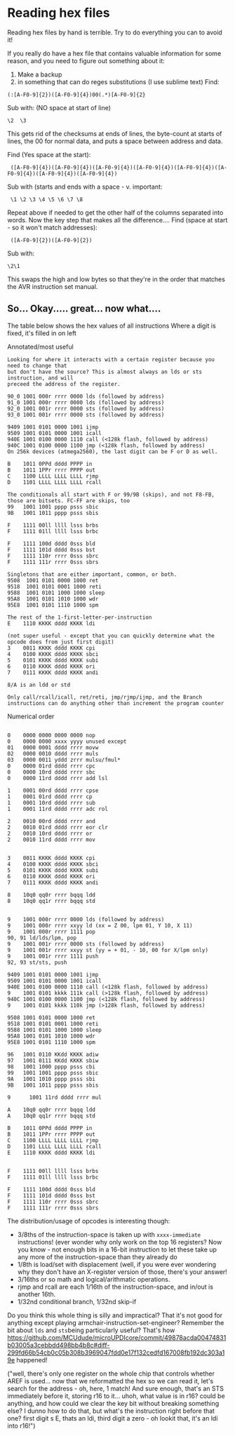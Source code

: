 # Reading hex files
Reading hex files by hand is terrible. Try to do everything you can to avoid it! 

If you really do have a hex file that contains valuable information for some reason, and you need to figure out something about it:
1. Make a backup
2. in something that can do reges substitutions (I use sublime text)
Find:
```
(:[A-F0-9]{2})([A-F0-9]{4})00(.*)[A-F0-9]{2}
```
Sub with: (NO space at start of line)
```
\2  \3
```
This gets rid of the checksums at ends of lines, the byte-count at starts of lines, the 00 for normal data, and puts a space between address and data.


Find (Yes space at the start):
```
 ([A-F0-9]{4})([A-F0-9]{4})([A-F0-9]{4})([A-F0-9]{4})([A-F0-9]{4})([A-F0-9]{4})([A-F0-9]{4})([A-F0-9]{4})
```
Sub with (starts and ends with a space - v. important:
```
 \1 \2 \3 \4 \5 \6 \7 \8 
```
Repeat above if needed to get the other half of the columns separated into words. Now the key step that makes all the difference....
Find (space at start - so it won't match addresses):
```
 ([A-F0-9]{2})([A-F0-9]{2})
```
Sub with:
```
\2\1
```
This swaps the high and low bytes so that they're in the order that matches the AVR instruction set manual. 

## So... Okay..... great... now what....

The table below shows the hex values of all instructions
Where a digit is fixed, it's filled in on left

Annotated/most useful

```
Looking for where it interacts with a certain register because you need to change that
but don't have the source? This is almost always an lds or sts instruction, and will
preceed the address of the register.

90_0 1001 000r rrrr 0000 lds (followed by address)
91_0 1001 000r rrrr 0000 lds (followed by address)
92_0 1001 001r rrrr 0000 sts (followed by address)
93_0 1001 001r rrrr 0000 sts (followed by address)

9409 1001 0101 0000 1001 ijmp
9509 1001 0101 0000 1001 icall 
940E 1001 0100 0000 1110 call (<128k flash, followed by address)
940C 1001 0100 0000 1100 jmp (<128k flash, followed by address)
On 256k devices (atmega2560), the last digit can be F or D as well. 

B    1011 0PPd dddd PPPP in
B    1011 1PPr rrrr PPPP out
C    1100 LLLL LLLL LLLL rjmp
D    1101 LLLL LLLL LLLL rcall

The conditionals all start with F or 99/9B (skips), and not F8-FB, those are bitsets. FC-FF are skips, too
99   1001 1001 pppp psss sbic
9B   1001 1011 pppp psss sbis

F    1111 00ll llll lsss brbs
F    1111 01ll llll lsss brbc

F    1111 100d dddd 0sss bld
F    1111 101d dddd 0sss bst
F    1111 110r rrrr 0sss sbrc
F    1111 111r rrrr 0sss sbrs

Singletons that are either important, common, or both.
9508  1001 0101 0000 1000 ret
9518  1001 0101 0001 1000 reti
9588  1001 0101 1000 1000 sleep
95A8  1001 0101 1010 1000 wdr
95E8  1001 0101 1110 1000 spm
 
The rest of the 1-first-letter-per-instruction
E    1110 KKKK dddd KKKK ldi

(not super useful - except that you can quickly determine what the opcode does from just first digit)
3    0011 KKKK dddd KKKK cpi
4    0100 KKKK dddd KKKK sbci
5    0101 KKKK dddd KKKK subi
6    0110 KKKK dddd KKKK ori
7    0111 KKKK dddd KKKK andi

8/A is an ldd or std

Only call/rcall/icall, ret/reti, jmp/rjmp/ijmp, and the Branch instructions can do anything other than increment the program counter 
```

Numerical order
```

0    0000 0000 0000 0000 nop
0    0000 0000 xxxx yyyy unused except
01   0000 0001 dddd rrrr movw
02   0000 0010 dddd rrrr muls
03   0000 0011 yddd zrrr mulsu/fmul*
0    0000 01rd dddd rrrr cpc
0    0000 10rd dddd rrrr sbc
0    0000 11rd dddd rrrr add lsl

1    0001 00rd dddd rrrr cpse
1    0001 01rd dddd rrrr cp
1    0001 10rd dddd rrrr sub
1    0001 11rd dddd rrrr adc rol

2    0010 00rd dddd rrrr and
2    0010 01rd dddd rrrr eor clr
2    0010 10rd dddd rrrr or
2    0010 11rd dddd rrrr mov


3    0011 KKKK dddd KKKK cpi
4    0100 KKKK dddd KKKK sbci
5    0101 KKKK dddd KKKK subi
6    0110 KKKK dddd KKKK ori
7    0111 KKKK dddd KKKK andi

8    10q0 qq0r rrrr bqqq ldd
8    10q0 qq1r rrrr bqqq std


9    1001 000r rrrr 0000 lds (followed by address)
9    1001 000r rrrr xxyy ld (xx = Z 00, lpm 01, Y 10, X 11)
9    1001 000r rrrr 1111 pop
90, 91 ld/lds/lpm, pop
9    1001 001r rrrr 0000 sts (followed by address)
9    1001 001r rrrr xxyy st (yy = + 01, - 10, 00 for X/lpm only)
9    1001 001r rrrr 1111 push
92, 93 st/sts, push

9409 1001 0101 0000 1001 ijmp
9509 1001 0101 0000 1001 icall 
940E 1001 0100 0000 1110 call (<128k flash, followed by address)
9    1001 0101 kkkk 111k call (>128k flash, followed by address)
940C 1001 0100 0000 1100 jmp (<128k flash, followed by address)
9    1001 0101 kkkk 110k jmp (>128k flash, followed by address)

9508 1001 0101 0000 1000 ret
9518 1001 0101 0001 1000 reti
9588 1001 0101 1000 1000 sleep
95A8 1001 0101 1010 1000 wdr
95E8 1001 0101 1110 1000 spm

96   1001 0110 KKdd KKKK adiw
97   1001 0111 KKdd KKKK sbiw
98   1001 1000 pppp psss cbi
99   1001 1001 pppp psss sbic
9A   1001 1010 pppp psss sbi
9B   1001 1011 pppp psss sbis

9	   1001 11rd dddd rrrr mul

A    10q0 qq0r rrrr bqqq ldd
A    10q0 qq1r rrrr bqqq std

B    1011 0PPd dddd PPPP in
B    1011 1PPr rrrr PPPP out
C    1100 LLLL LLLL LLLL rjmp
D    1101 LLLL LLLL LLLL rcall
E    1110 KKKK dddd KKKK ldi


F    1111 00ll llll lsss brbs
F    1111 01ll llll lsss brbc

F    1111 100d dddd 0sss bld
F    1111 101d dddd 0sss bst
F    1111 110r rrrr 0sss sbrc
F    1111 111r rrrr 0sss sbrs

```

The distribution/usage of opcodes is interesting though: 
* 3/8ths of the instruction-space is taken up with `xxxx-immediate` instructions! (ever wonder why only work on the top 16 registers? Now you know - not enough bits in a 16-bit instruction to let these take up any more of the instruction-space than they already do
* 1/8th is load/set with displacement (well, if you were ever wondering why they don't have an X-register version of those, there's your answer! 
* 3/16ths or so math and logical/arithmatic operations.
* rjmp and rcall are each 1/16th of the instruction-space, and in/out is another 16th. 
* 1/32nd conditional branch, 1/32nd skip-if

Do you think this whole thing is silly and impractical? That it's not good for anything except playing armchair-instruction-set-engineer?
Remember the bit about `lds` and `sts`being particularly useful?
That's how https://github.com/MCUdude/microUPDIcore/commit/49878acda00474831b03005a3cebbdd498bb4b8c#diff-299fd66b54cb0c05b308b3969047fdd0e17f132cedfd167008fb192dc303a19e happened!

("well, there's only one register on the whole chip that controls whether AREF is used... now that we reformatted the hex so we can read it, let's search for the address - oh, here, 1 match! And sure enough, that's an STS immediately before it, storing r16 to it... uhoh, what value is in r16? could be anything, and how could we clear the key bit without breaking something else? I dunno how to do that, but what's the instruction right before that one? first digit s E, thats an ldi, third digit a zero - oh lookit that, it's an ldi into r16!")

